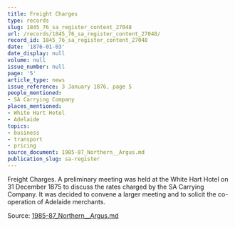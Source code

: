 ```yaml
---
title: Freight Charges
type: records
slug: 1845_76_sa_register_content_27048
url: /records/1845_76_sa_register_content_27048/
record_id: 1845_76_sa_register_content_27048
date: '1876-01-03'
date_display: null
volume: null
issue_number: null
page: '5'
article_type: news
issue_reference: 3 January 1876, page 5
people_mentioned:
- SA Carrying Company
places_mentioned:
- White Hart Hotel
- Adelaide
topics:
- business
- transport
- pricing
source_document: 1985-87_Northern__Argus.md
publication_slug: sa-register
---
```


Freight Charges.  A preliminary meeting was held at the White Hart Hotel on 31 December 1875 to discuss the rates charged by the SA Carrying Company.  It was decided to convene a larger meeting and to solicit the co-operation of Adelaide merchants.

Source: [1985-87_Northern__Argus.md](/downloads/markdown/1985-87_Northern__Argus.md)

